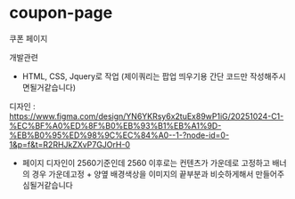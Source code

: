 # coupon-page
쿠폰 페이지

개발관련
- HTML, CSS, Jquery로 작업 (제이쿼리는 팝업 띄우기용 간단 코드만 작성해주시면될거같습니다)

디자인 : https://www.figma.com/design/YN6YKRsy6x2tuEx89wP1iG/20251024-C1-%EC%BF%A0%ED%8F%B0%EB%93%B1%EB%A1%9D-%EB%B0%95%ED%98%9C%EC%84%A0--1-?node-id=0-1&p=f&t=R2RHJkZXvP7GJOrH-0

- 페이지 디자인이 2560기준인데 2560 이후로는 컨텐츠가 가운데로 고정하고 배너의 경우 가운데고정 + 양옆 배경색상을 이미지의 끝부분과 비슷하게해서 만들어주심될거같습니다

